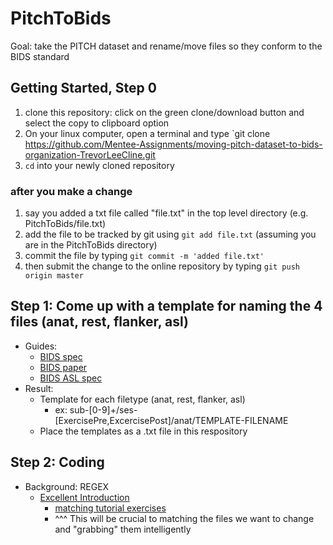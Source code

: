 # PitchToBids
Goal: take the PITCH dataset and rename/move files so they conform to the BIDS standard 

## Getting Started, Step 0
1) clone this repository: click on the green clone/download button and select the copy to clipboard option
2) On your linux computer, open a terminal and type `git clone https://github.com/Mentee-Assignments/moving-pitch-dataset-to-bids-organization-TrevorLeeCline.git
3) `cd` into your newly cloned repository
### after you make a change
1) say you added a txt file called "file.txt" in the top level directory (e.g. PitchToBids/file.txt)
2) add the file to be tracked by git using `git add file.txt` (assuming you are in the PitchToBids directory)
3) commit the file by typing `git commit -m 'added file.txt'`
4) then submit the change to the online repository by typing `git push origin master`


## Step 1: Come up with a template for naming the 4 files (anat, rest, flanker, asl)
- Guides:
  - [BIDS spec](https://docs.google.com/document/d/1HFUkAEE-pB-angVcYe6pf_-fVf4sCpOHKesUvfb8Grc/edit#heading=h.qdzsf8lh4for)
  - [BIDS paper](https://www.nature.com/articles/sdata201644)
  - [BIDS ASL spec](https://docs.google.com/document/d/15tnn5F10KpgHypaQJNNGiNKsni9035GtDqJzWqkkP6c/edit#)
- Result:
  - Template for each filetype (anat, rest, flanker, asl)
    - ex: sub-[0-9]+/ses-[ExercisePre,ExcercisePost]/anat/TEMPLATE-FILENAME
  - Place the templates as a .txt file in this respository
  
## Step 2: Coding
- Background: REGEX
  - [Excellent Introduction](https://www.youtube.com/watch?v=0sOfhhduqks&feature=youtu.be&t=5m27s)
    - [matching tutorial exercises](https://pycon2016.regex.training/)
    - ^^^ This will be crucial to matching the files we want to change and "grabbing" them intelligently
